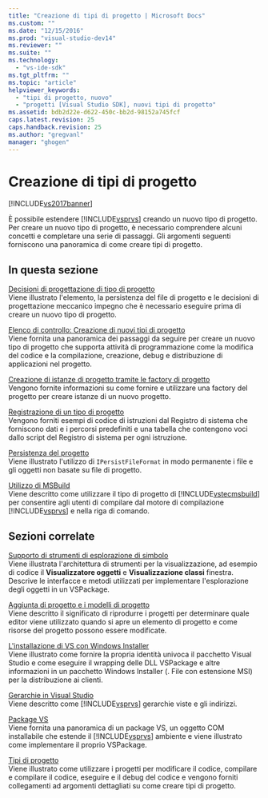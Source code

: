 ```yaml
---
title: "Creazione di tipi di progetto | Microsoft Docs"
ms.custom: ""
ms.date: "12/15/2016"
ms.prod: "visual-studio-dev14"
ms.reviewer: ""
ms.suite: ""
ms.technology: 
  - "vs-ide-sdk"
ms.tgt_pltfrm: ""
ms.topic: "article"
helpviewer_keywords: 
  - "tipi di progetto, nuovo"
  - "progetti [Visual Studio SDK], nuovi tipi di progetto"
ms.assetid: bdb2d22e-d622-450c-bb2d-98152a745fcf
caps.latest.revision: 25
caps.handback.revision: 25
ms.author: "gregvanl"
manager: "ghogen"
---
```

# Creazione di tipi di progetto
[!INCLUDE[vs2017banner](../../code-quality/includes/vs2017banner.md)]

È possibile estendere [!INCLUDE[vsprvs](../../code-quality/includes/vsprvs_md.md)] creando un nuovo tipo di progetto. Per creare un nuovo tipo di progetto, è necessario comprendere alcuni concetti e completare una serie di passaggi. Gli argomenti seguenti forniscono una panoramica di come creare tipi di progetto.  
  
## In questa sezione  
 [Decisioni di progettazione di tipo di progetto](../../extensibility/internals/project-type-design-decisions.md)  
 Viene illustrato l'elemento, la persistenza del file di progetto e le decisioni di progettazione meccanico impegno che è necessario eseguire prima di creare un nuovo tipo di progetto.  
  
 [Elenco di controllo: Creazione di nuovi tipi di progetto](../../extensibility/internals/checklist-creating-new-project-types.md)  
 Viene fornita una panoramica dei passaggi da seguire per creare un nuovo tipo di progetto che supporta attività di programmazione come la modifica del codice e la compilazione, creazione, debug e distribuzione di applicazioni nel progetto.  
  
 [Creazione di istanze di progetto tramite le factory di progetto](../../extensibility/internals/creating-project-instances-by-using-project-factories.md)  
 Vengono fornite informazioni su come fornire e utilizzare una factory del progetto per creare istanze di un nuovo progetto.  
  
 [Registrazione di un tipo di progetto](../../extensibility/internals/registering-a-project-type.md)  
 Vengono forniti esempi di codice di istruzioni dal Registro di sistema che forniscono dati e i percorsi predefiniti e una tabella che contengono voci dallo script del Registro di sistema per ogni istruzione.  
  
 [Persistenza del progetto](../../extensibility/internals/project-persistence.md)  
 Viene illustrato l'utilizzo di `IPersistFileFormat` in modo permanente i file e gli oggetti non basate su file di progetto.  
  
 [Utilizzo di MSBuild](../../extensibility/internals/using-msbuild.md)  
 Viene descritto come utilizzare il tipo di progetto di [!INCLUDE[vstecmsbuild](../../extensibility/internals/includes/vstecmsbuild_md.md)] per consentire agli utenti di compilare dal motore di compilazione [!INCLUDE[vsprvs](../../code-quality/includes/vsprvs_md.md)] e nella riga di comando.  
  
## Sezioni correlate  
 [Supporto di strumenti di esplorazione di simbolo](../../extensibility/internals/supporting-symbol-browsing-tools.md)  
 Viene illustrata l'architettura di strumenti per la visualizzazione, ad esempio di codice il **Visualizzatore oggetti** e **Visualizzazione classi** finestra. Descrive le interfacce e metodi utilizzati per implementare l'esplorazione degli oggetti in un VSPackage.  
  
 [Aggiunta di progetto e i modelli di progetto](../../extensibility/internals/adding-project-and-project-item-templates.md)  
 Viene descritto il significato di riprodurre i progetti per determinare quale editor viene utilizzato quando si apre un elemento di progetto e come risorse del progetto possono essere modificate.  
  
 [L'installazione di VS con Windows Installer](../../extensibility/internals/installing-vspackages-with-windows-installer.md)  
 Viene illustrato come fornire la propria identità univoca il pacchetto Visual Studio e come eseguire il wrapping delle DLL VSPackage e altre informazioni in un pacchetto Windows Installer \(. File con estensione MSI\) per la distribuzione ai clienti.  
  
 [Gerarchie in Visual Studio](../../extensibility/internals/hierarchies-in-visual-studio.md)  
 Viene descritto come [!INCLUDE[vsprvs](../../code-quality/includes/vsprvs_md.md)] gerarchie viste e gli indirizzi.  
  
 [Package VS](../../extensibility/internals/vspackages.md)  
 Viene fornita una panoramica di un package VS, un oggetto COM installabile che estende il [!INCLUDE[vsprvs](../../code-quality/includes/vsprvs_md.md)] ambiente e viene illustrato come implementare il proprio VSPackage.  
  
 [Tipi di progetto](../../extensibility/internals/project-types.md)  
 Viene illustrato come utilizzare i progetti per modificare il codice, compilare e compilare il codice, eseguire e il debug del codice e vengono forniti collegamenti ad argomenti dettagliati su come creare tipi di progetto.